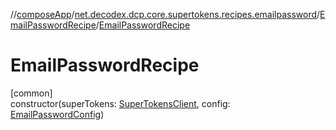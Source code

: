 //[composeApp](../../../index.md)/[net.decodex.dcp.core.supertokens.recipes.emailpassword](../index.md)/[EmailPasswordRecipe](index.md)/[EmailPasswordRecipe](-email-password-recipe.md)

# EmailPasswordRecipe

[common]\
constructor(superTokens: [SuperTokensClient](../../net.decodex.dcp.core.supertokens/-super-tokens-client/index.md), config: [EmailPasswordConfig](../-email-password-config/index.md))
